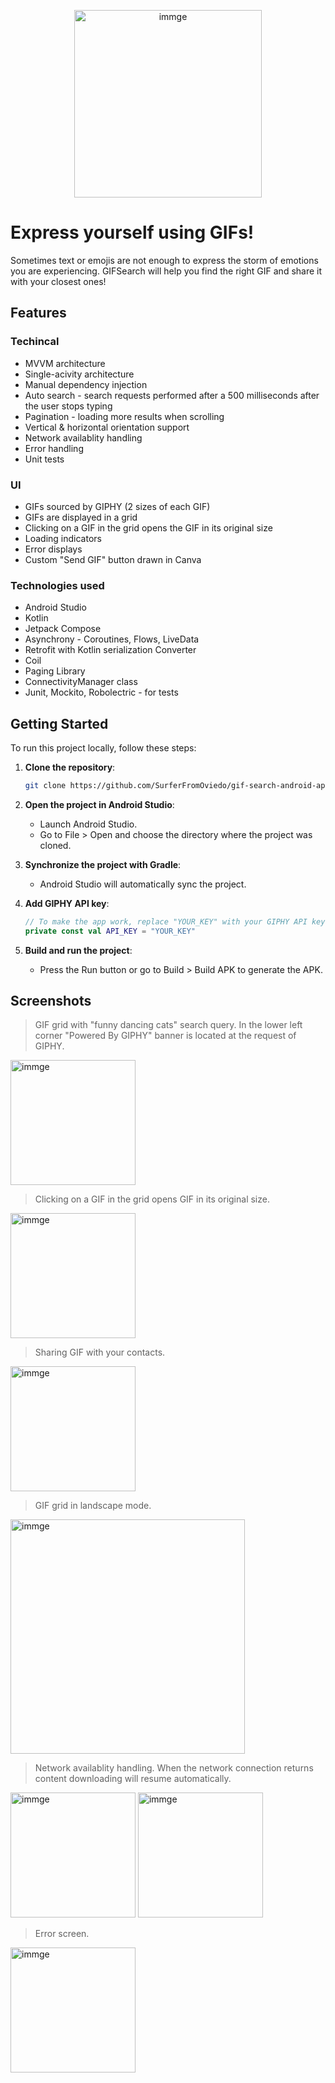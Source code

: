 <p align="center">
  <img src="https://github.com/user-attachments/assets/014cc540-2f84-4e13-b6d8-cd400ff80f89" alt="immge" width="300"/>
</p>

# Express yourself using GIFs!
Sometimes text or emojis are not enough to express the storm of emotions you are experiencing. GIFSearch will help you find the right GIF and share it with your closest ones! 

## Features
### Techincal
- MVVM architecture
- Single-acivity architecture
- Manual dependency injection
- Auto search - search requests performed after a 500 milliseconds after the user stops typing
- Pagination - loading more results when scrolling
- Vertical & horizontal orientation support
- Network availablity handling
- Error handling
- Unit tests

### UI
- GIFs sourced by GIPHY (2 sizes of each GIF)
- GIFs are displayed in a grid
- Clicking on a GIF in the grid opens the GIF in its original size
- Loading indicators
- Error displays
- Custom "Send GIF" button drawn in Canva
  
### Technologies used 
- Android Studio
- Kotlin
- Jetpack Compose
- Asynchrony - Coroutines, Flows, LiveData
- Retrofit with Kotlin serialization Converter
- Coil
- Paging Library
- ConnectivityManager class
- Junit, Mockito, Robolectric - for tests

## Getting Started

To run this project locally, follow these steps:

1. **Clone the repository**:
   ```bash
   git clone https://github.com/SurferFromOviedo/gif-search-android-app.git

2. **Open the project in Android Studio**:
    - Launch Android Studio.
    - Go to File > Open and choose the directory where the project was cloned.
      
3. **Synchronize the project with Gradle**:
    - Android Studio will automatically sync the project.

4. **Add GIPHY API key**:
   ```kotlin
   // To make the app work, replace "YOUR_KEY" with your GIPHY API key in the file GiphyApiService.kt
   private const val API_KEY = "YOUR_KEY"

6. **Build and run the project**:
    - Press the Run button or go to Build > Build APK to generate the APK.


## Screenshots 
> GIF grid with "funny dancing cats" search query.
> In the lower left corner "Powered By GIPHY" banner is located at the request of GIPHY.
<img src="https://github.com/user-attachments/assets/e5e3e55e-07ed-43d5-90b6-54ebee93636d" alt="immge" width="200"/>

> Clicking on a GIF in the grid opens GIF in its original size.
<img src="https://github.com/user-attachments/assets/59fb420d-34cb-4207-9a87-0df23f75f064" alt="immge" width="200"/>

> Sharing GIF with your contacts.
<img src="https://github.com/user-attachments/assets/d7250db4-a384-4581-a870-1b1cdbb99e35" alt="immge" width="200"/>

> GIF grid in landscape mode.
<img src="https://github.com/user-attachments/assets/b51a3651-3fd2-48a7-a839-f8aedbe4eac2" alt="immge" width="375"/>

> Network availablity handling. When the network connection returns content downloading will resume automatically.
<img src="https://github.com/user-attachments/assets/e3db3a32-07e0-4fa1-9430-e5e4c0eee43e" alt="immge" width="200"/>
<img src="https://github.com/user-attachments/assets/f1f8392b-16b5-4ec8-b066-a4f52016ee73" alt="immge" width="200"/>


> Error screen.
<img src="https://github.com/user-attachments/assets/b9d312c3-3479-429d-a2b2-e8c65f9c401f" alt="immge" width="200"/>
